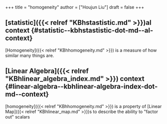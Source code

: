 +++
title = "homogeneity"
author = ["Houjun Liu"]
draft = false
+++

## [statistic]({{< relref "KBhstastistic.md" >}})al context {#statistic--kbhstastistic-dot-md--al-context}

[Homogeneity]({{< relref "KBhhomogeneity.md" >}}) is a measure of how similar many things are.


## [Linear Algebra]({{< relref "KBhlinear_algebra_index.md" >}}) context {#linear-algebra--kbhlinear-algebra-index-dot-md--context}

[homogeneity]({{< relref "KBhhomogeneity.md" >}}) is a property of [Linear Map]({{< relref "KBhlinear_map.md" >}})s to describe the ability to "factor out" scalars
